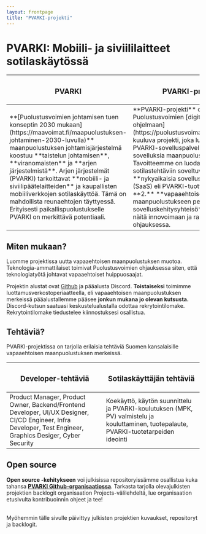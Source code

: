 ```yaml
---
layout: frontpage
title: "PVARKI-projekti"
---
```


# PVARKI: Mobiili- ja siviililaitteet sotilaskäytössä

<table>
<colgroup>
<col width="50%" />
<col width="50%" />
</colgroup>
<thead>
<tr class="header">
<th><h3>PVARKI</h3></th>
<th><h3>PVARKI-projekti</h3></th>
</tr>
</thead>
<tbody>
<tr>
<td markdown="span">**[Puolustusvoimien johtamisen tuen konseptin 2030 mukaan](https://maavoimat.fi/maapuolustuksen-johtaminen-2030-luvulla)** maanpuolustuksen johtamisjärjestelmä koostuu **taistelun johtamisen**, **viranomaisten** ja **arjen järjestelmistä**. Arjen järjestelmät (PVARKI) tarkoittavat **mobiili- ja siviilipäätelaitteiden** ja kaupallisten mobiiliverkkojen sotilaskäyttöä. Tämä on mahdollista reunaehtojen täyttyessä. Erityisesti paikallispuolustukselle PVARKI on merkittävä potentiaali.</td>
<td markdown="span">**PVARKI-projekti** on Puolustusvoimien [digitalisaatio-ohjelmaan](https://puolustusvoimat.fi/digitalisaatio) kuuluva projekti, joka luo kykyä tuottaa PVARKI-sovelluspalveluita (SaaS) ja sovelluksia maanpuolustuksen käyttöön. Tavoitteemme on luoda **1.** sotilastehtäviin soveltuvia **nykyaikaisia sovelluspalveluita** (SaaS) eli PVARKI-tuotteita, sekä **2.** **vapaaehtoiseen maanpuolustukseen perustuva sovelluskehitysyhteisö**, joka kykenee näitä innovoimaan ja rakentamaan PV:n ohjauksessa.</td>
</tr>

</tbody>
</table>

## Miten mukaan?
Luomme projektissa uutta vapaaehtoisen maanpuolustuksen muotoa. Teknologia-ammattilaiset toimivat Puolustusvoimien ohjauksessa siten, että teknologiatyötä johtavat vapaaehtoiset huippuosaajat. 

Projektin alustat ovat [Github](https://github.com/pvarki) ja pääalusta Discord. **Toistaiseksi** toimimme luottamusverkostoperiaatteella, eli vapaaehtoisen maanpuolustuksen merkeissä pääalustallemme pääsee **jonkun mukana jo olevan kutsusta.** Discord-kutsun saatuasi keskustelualustalla odottaa rekrytointilomake. Rekrytointilomake tiedustelee kiinnostuksesi osallistua. 

## Tehtäviä?
PVARKI-projektissa on tarjolla erilaisia tehtäviä Suomen kansalaisille vapaaehtoisen maanpuolustuksen merkeissä.
<table>
<colgroup>
<col width="50%" />
<col width="50%" />
</colgroup>
<thead>
<tr class="header">
<th><h3>Developer-tehtäviä</h3></th>
<th><h3>Sotilaskäyttäjän tehtäviä</h3></th>
</tr>
</thead>
<tbody>
<tr>
<td markdown="span">Product Manager, Product Owner, Backend/Frontend Developer, UI/UX Designer, CI/CD Engineer, Infra Developer, Test Engineer, Graphics Desiger, Cyber Security</td>
<td markdown="span">Koekäyttö, käytön suunnittelu ja PVARKI-koulutuksen (MPK, PV) valmistelu ja kouluttaminen, tuotepalaute, PVARKI-tuotetarpeiden ideointi</td>
</tr>
</tbody>
</table>


## Open source
**Open source -kehitykseen** voi julkisissa repositoryissämme osallistua kuka tahansa **[PVARKI Github-organisaatiossa](https://github.com/pvarki)**. Tarkasta tarjolla olevajulkisten projektien backlogit organisaation Projects-välilehdeltä, lue organisaation etusivulta kontribuoinnin ohjeet ja tee!

<br />
Myöhemmin tälle sivulle päivittyy julkisten projektien kuvaukset, repositoryt ja backlogit.
